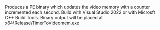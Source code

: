 Produces a PE binary which updates the video memory with a counter incremented each second.
Build with Visual Studio 2022 or with Microsft C++ Build Tools.
Binary output will be placed at x64\Release\TimerToVideomem.exe